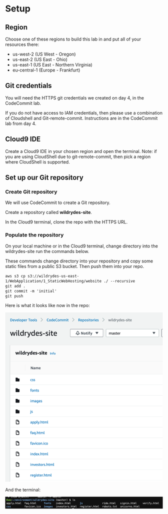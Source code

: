 # Setup

## Region&#x20;

Choose one of these regions to build this lab in and put all of your resources there:

* us-west-2 (US West - Oregon)
* us-east-2 (US East - Ohio)
* us-east-1 (US East - Northern Virginia)
* eu-central-1 (Europe - Frankfurt)&#x20;

## Git credentials&#x20;

You will need the HTTPS git credentials we created on day 4, in the CodeCommit lab.&#x20;

If you do not have access to IAM credentials, then please use a combination of Cloudshell and Git-remote-commit. Instructions are in the CodeCommit lab from day 4.&#x20;

## Cloud9 IDE

Create a Cloud9 IDE in your chosen region and open the terminal. Note: if you are using CloudShell due to git-remote-commit, then pick a region where CloudShell is supported.&#x20;

## Set up our Git repository

### Create Git repository

We will use CodeCommit to create a Git repository.

Create a repository called **wildrydes-site**.

In the Cloud9 terminal, clone the repo with the HTTPS URL.

### Populate the repository

On your local machine or in the Cloud9 terminal, change directory into the wildrydes-site   run the commands below.

These commands change directory into your repository and copy some static files from a public S3 bucket. Then push them into your repo.

```
aws s3 cp s3://wildrydes-us-east-1/WebApplication/1_StaticWebHosting/website ./ --recursive
git add .
git commit -m 'initial'
git push
```

Here is what it looks like now in the repo:

![](<../../.gitbook/assets/image (247).png>)

And the terminal:

![](<../../.gitbook/assets/image (288).png>)
